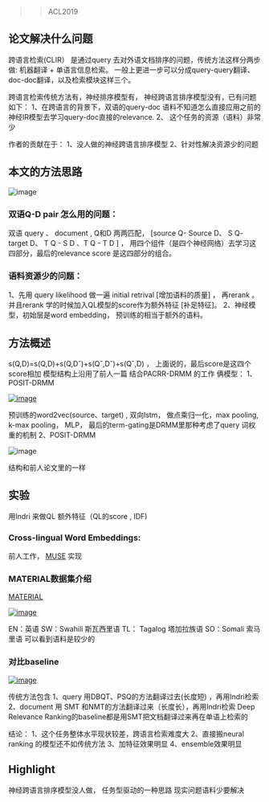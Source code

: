 > >ACL2019



## 论文解决什么问题

跨语言检索(CLIR） 是通过query 去对外语文档排序的问题，传统方法这样分两步做: 机器翻译 + 单语言信息检索。 一般上更进一步可以分成query-query翻译、doc-doc翻译，以及检索模块这样三个。

跨语言检索传统方法有，神经排序模型有， 神经跨语言排序模型没有，已有问题如下：
1、在跨语言的背景下，双语的query-doc 语料不知道怎么直接应用之前的神经IR模型去学习query-doc直接的relevance.
2、 这个任务的资源（语料）非常少

作者的贡献在于：
1、没人做的神经跨语言排序模型
2、针对性解决资源少的问题



## 本文的方法思路

![image](http://forum.deepaccess.cn/uploads/default/original/1X/72c132decb2e84df9d914909b33660b1bb67802d.png)

### 双语Q-D pair 怎么用的问题：

双语 query 、 document , Q和D 两两匹配， [source Q- Source D、 S Q- target D、 T Q - S D 、T Q - T D ] ， 用四个组件（是四个神经网络）去学习这四部分，最后的relevance score 是这四部分的组合。

### 语料资源少的问题：

1、先用 query likelihood 做一遍 initial retrival [增加语料的质量] ，
再rerank 。 并且rerank 学的时候加入QL模型的score作为额外特征 [补足特征]。
2、神经模型，初始层是word embedding， 预训练的相当于额外的语料。



## 方法概述

s(Q,D)=s(Q,D)+s(Q,Dˆ)+s(Qˆ,Dˆ)+s(Qˆ,D) ， 上面说的，最后score是这四个score相加
模型结构上沿用了前人一篇 结合PACRR-DRMM 的工作
俩模型：
1、POSIT-DRMM

[![image](http://forum.deepaccess.cn/uploads/default/optimized/1X/022e1c71aa65fd23ca18e0ab9b5af1164a84eb89_2_690x129.png)](http://forum.deepaccess.cn/uploads/default/original/1X/022e1c71aa65fd23ca18e0ab9b5af1164a84eb89.png)

预训练的word2vec(source、target) , 双向lstm， 做点乘归一化，max pooling, k-max pooling， MLP， 最后的term-gating是DRMM里那种考虑了query 词权重的机制
2、POSIT-DRMM

![image](http://forum.deepaccess.cn/uploads/default/optimized/1X/c95c49d4257c38142184045be81c0f37a738e911_2_689x95.png)

结构和前人论文里的一样



## 实验

用Indri 来做QL
额外特征（QL的score , IDF)

### Cross-lingual Word Embeddings:

前人工作， [MUSE](http://github.com/facebookresearch/MUSE) 实现

### MATERIAL数据集介绍

[MATERIAL](http://www.iarpa.gov/index.php/research-programs/material)

[![image](http://forum.deepaccess.cn/uploads/default/optimized/1X/d265ae4f6c39fde792e0c0d305abde67927648fb_2_517x120.png)](http://forum.deepaccess.cn/uploads/default/original/1X/d265ae4f6c39fde792e0c0d305abde67927648fb.png)

EN：英语
SW：Swahili 斯瓦西里语
TL： Tagalog 塔加拉族语
SO：Somali 索马里语
可以看到语料是较少的

### 对比baseline

[![image](http://forum.deepaccess.cn/uploads/default/optimized/1X/ba53b4a649b35c61fd3be8fde852f4ba4d32e309_2_517x243.png)](http://forum.deepaccess.cn/uploads/default/original/1X/ba53b4a649b35c61fd3be8fde852f4ba4d32e309.png)


传统方法包含
1、query 用DBQT、PSQ的方法翻译过去(长度短) ，再用Indri检索
2、document 用 SMT 和NMT的方法翻译过来（长度长），再用Indri检索
Deep Relevance Ranking的baseline都是用SMT把文档翻译过来再在单语上检索的

结论：
1、这个任务整体水平现状较差，跨语言检索难度大
2、直接搬neural ranking 的模型还不如传统方法
3、加特征效果明显
4、ensemble效果明显



## Highlight

神经跨语言排序模型没人做， 任务型驱动的一种思路
现实问题语料少要解决